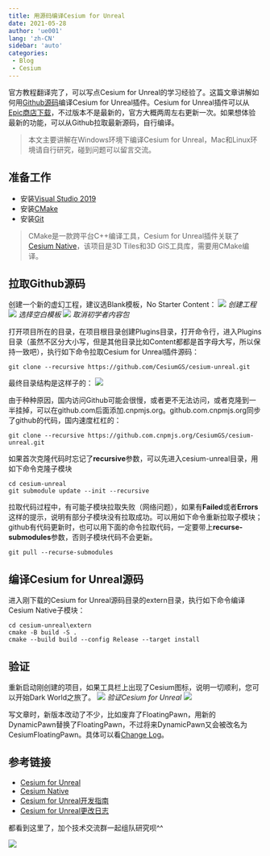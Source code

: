 ```yaml
---
title: 用源码编译Cesium for Unreal
date: 2021-05-28
author: 'ue001'
lang: 'zh-CN'
sidebar: 'auto'
categories:
 - Blog
 - Cesium
---
```


官方教程翻译完了，可以写点Cesium for Unreal的学习经验了。这篇文章讲解如何用[Github源码](https://github.com/CesiumGS/cesium-unreal)编译Cesium for Unreal插件。Cesium for Unreal插件可以从[Epic商店下载](https://www.unrealengine.com/marketplace/en-US/product/cesium-for-unreal)，不过版本不是最新的，官方大概两周左右更新一次。如果想体验最新的功能，可以从Github拉取最新源码，自行编译。
> 本文主要讲解在Windows环境下编译Cesium for Unreal，Mac和Linux环境请自行研究，碰到问题可以留言交流。

## 准备工作
* 安装[Visual Studio 2019](https://visualstudio.microsoft.com/vs/community/)
* 安装[CMake](https://cmake.org/download/)
* 安装[Git](https://git-scm.com/downloads)

> CMake是一款跨平台C++编译工具，Cesium for Unreal插件关联了[Cesium Native](https://github.com/CesiumGS/cesium-native)，该项目是3D Tiles和3D GIS工具库，需要用CMake编译。

## 拉取Github源码
创建一个新的虚幻工程，建议选Blank模板，No Starter Content：
![](https://i.loli.net/2021/05/28/4khviNUbeQ8I39H.png)
*创建工程*
![](https://i.loli.net/2021/05/28/L875ItdgTfaRQrS.png)
*选择空白模板*
![](https://i.loli.net/2021/05/28/l6hZPUrg9nsGBXC.png)
*取消初学者内容包*

打开项目所在的目录，在项目根目录创建Plugins目录，打开命令行，进入Plugins目录（虽然不区分大小写，但是其他目录比如Content都都是首字母大写，所以保持一致吧），执行如下命令拉取Cesium for Unreal插件源码：
```
git clone --recursive https://github.com/CesiumGS/cesium-unreal.git
```

最终目录结构是这样子的：
![](https://i.loli.net/2021/05/28/JuIbnm5f2Wqp4lh.png)

由于种种原因，国内访问Github可能会很慢，或者更不无法访问，或者克隆到一半挂掉，可以在github.com后面添加.cnpmjs.org。github.com.cnpmjs.org同步了github的代码，国内速度杠杠的：
```
git clone --recursive https://github.com.cnpmjs.org/CesiumGS/cesium-unreal.git
```

如果首次克隆代码时忘记了**recursive**参数，可以先进入cesium-unreal目录，用如下命令克隆子模块
```
cd cesium-unreal
git submodule update --init --recursive
```

拉取代码过程中，有可能子模块拉取失败（网络问题），如果有**Failed**或者**Errors**这样的提示，说明有部分子模块没有拉取成功。可以用如下命令重新拉取子模块；github有代码更新时，也可以用下面的命令拉取代码，一定要带上**recurse-submodules**参数，否则子模块代码不会更新。
```
git pull --recurse-submodules
```

## 编译Cesium for Unreal源码
进入刚下载的Cesium for Unreal源码目录的extern目录，执行如下命令编译Cesium Native子模块：
```
cd cesium-unreal\extern
cmake -B build -S .
cmake --build build --config Release --target install
```

## 验证
重新启动刚创建的项目，如果工具栏上出现了Cesium图标，说明一切顺利，您可以开始Dark World之旅了。
![](https://i.loli.net/2021/05/28/CyV6u7gUinlz5vK.png)
*验证Cesium for Unreal*
![](https://i.loli.net/2021/05/28/xmO65cWV2ANQlrp.png)

写文章时，新版本改动了不少，比如废弃了FloatingPawn，用新的DynamicPawn替换了FloatingPawn，不过将来DynamicPawn又会被改名为CesiumFloatingPawn。具体可以看[Change Log](https://github.com/CesiumGS/cesium-unreal/blob/main/CHANGES.md)。

## 参考链接
* [Cesium for Unreal](https://github.com/CesiumGS/cesium-unreal)
* [Cesium Native](https://github.com/CesiumGS/cesium-native)
* [Cesium for Unreal开发指南](https://github.com/CesiumGS/cesium-unreal/blob/main/Documentation/development-guide.md)
* [Cesium for Unreal更改日志](https://github.com/CesiumGS/cesium-unreal/blob/main/CHANGES.md)

都看到这里了，加个技术交流群一起组队研究呗^^

![](https://i.loli.net/2021/05/09/HzUyekM3QNoblKv.png)
